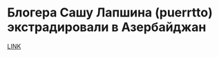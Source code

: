 # Блогера Сашу Лапшина (puerrtto) экстрадировали в Азербайджан



[LINK](https://varlamov.ru/2225712.html)